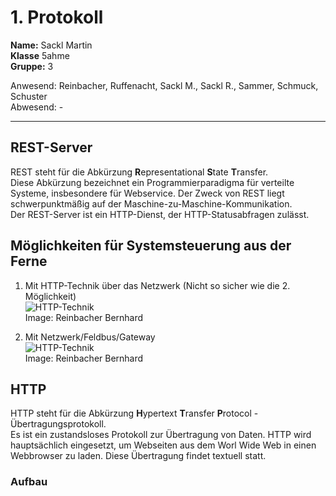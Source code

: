 # 1. Protokoll  
**Name:** Sackl Martin  
**Klasse** 5ahme  
**Gruppe:** 3  

Anwesend: Reinbacher, Ruffenacht, Sackl M., Sackl R., Sammer, Schmuck, Schuster   
Abwesend: -  
*******************************************************************************************************************************************  
## REST-Server  
REST steht für die Abkürzung **R**epresentational **S**tate **T**ransfer.  
Diese Abkürzung bezeichnet ein Programmierparadigma für verteilte Systeme, insbesondere für Webservice. Der Zweck von REST liegt schwerpunktmäßig auf der Maschine-zu-Maschine-Kommunikation.  
Der REST-Server ist ein HTTP-Dienst, der HTTP-Statusabfragen zulässt.  

## Möglichkeiten für Systemsteuerung aus der Ferne  
1. Mit HTTP-Technik über das Netzwerk (Nicht so sicher wie die 2. Möglichkeit)  
![HTTP-Technik](https://github.com/HTLMechatronics/m14-la1-sx/blob/reibem14/reibem14/Netzwerk2.PNG)  
Image: Reinbacher Bernhard  

2. Mit Netzwerk/Feldbus/Gateway  
![HTTP-Technik](https://github.com/HTLMechatronics/m14-la1-sx/blob/reibem14/reibem14/Netzwerk1.PNG)  
Image: Reinbacher Bernhard  

## HTTP
HTTP steht für die Abkürzung **H**ypertext **T**ransfer **P**rotocol - Übertragungsprotokoll.  
Es ist ein zustandsloses Protokoll zur Übertragung von Daten. HTTP wird hauptsächlich eingesetzt, um Webseiten aus dem Worl Wide Web in einen Webbrowser zu laden. Diese Übertragung findet textuell statt.  

### Aufbau  

